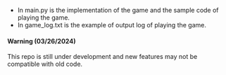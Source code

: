 - In main.py is the implementation of the game and the sample code of playing the game.
- In game_log.txt is the example of output log of playing the game.

#### Warning (03/26/2024)
This repo is still under development and new features may not be compatible with old code. 

